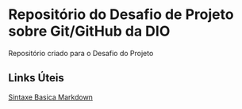 # Repositório do Desafio de Projeto sobre Git/GitHub da DIO
Repositório criado para o Desafio do Projeto

## Links Úteis
[Sintaxe Basica Markdown](https://www.markdownguide.org/basic-syntax/)
